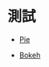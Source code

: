 # 測試

* [Pie](https://luomein.github.io/static_website_build_log/assets/images/test.html)

* [Bokeh](https://luomein.github.io/static_website_build_log/assets/images/flowers.html)
